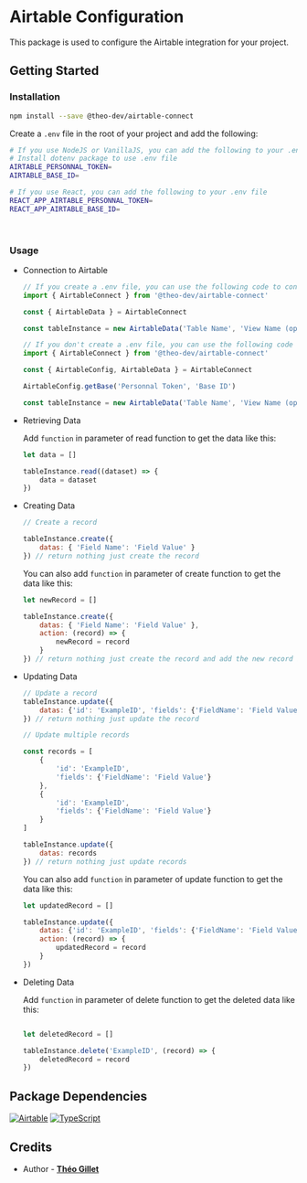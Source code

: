 # Airtable Configuration
This package is used to configure the Airtable integration for your project.

## Getting Started

### Installation

```bash
npm install --save @theo-dev/airtable-connect
```

Create a ```.env``` file in the root of your project and add the following:

```bash
# If you use NodeJS or VanillaJS, you can add the following to your .env file
# Install dotenv package to use .env file
AIRTABLE_PERSONNAL_TOKEN=
AIRTABLE_BASE_ID=

# If you use React, you can add the following to your .env file
REACT_APP_AIRTABLE_PERSONNAL_TOKEN=
REACT_APP_AIRTABLE_BASE_ID=

```

&nbsp;
### Usage

- Connection to Airtable

    ```javascript
    // If you create a .env file, you can use the following code to connect to Airtable
    import { AirtableConnect } from '@theo-dev/airtable-connect'

    const { AirtableData } = AirtableConnect

    const tableInstance = new AirtableData('Table Name', 'View Name (optional if you want to use the default view)')
    ```

    ```javascript
    // If you don't create a .env file, you can use the following code to connect to Airtable
    import { AirtableConnect } from '@theo-dev/airtable-connect'

    const { AirtableConfig, AirtableData } = AirtableConnect

    AirtableConfig.getBase('Personnal Token', 'Base ID')

    const tableInstance = new AirtableData('Table Name', 'View Name (optional if you want to use the default view)')

    ```

- Retrieving Data

    Add ```function``` in parameter of read function to get the data like this:

    ```javascript
    let data = []

    tableInstance.read((dataset) => {
        data = dataset
    })
    ```

- Creating Data

    ```javascript
    // Create a record

    tableInstance.create({
        datas: { 'Field Name': 'Field Value' }
    }) // return nothing just create the record
    ```

    You can also add ```function``` in parameter of create function to get the data like this:

    ```javascript
    let newRecord = []

    tableInstance.create({
        datas: { 'Field Name': 'Field Value' }, 
        action: (record) => {
            newRecord = record
        }
    }) // return nothing just create the record and add the new record in newRecord variable
    ```
- Updating Data

    ```javascript
    // Update a record
    tableInstance.update({
        datas: {'id': 'ExampleID', 'fields': {'FieldName': 'Field Value'}}
    }) // return nothing just update the record

    // Update multiple records

    const records = [
        {
            'id': 'ExampleID', 
            'fields': {'FieldName': 'Field Value'}
        }, 
        {
            'id': 'ExampleID', 
            'fields': {'FieldName': 'Field Value'}
        }
    ]

    tableInstance.update({
        datas: records
    }) // return nothing just update records
    ```

    You can also add ```function``` in parameter of update function to get the data like this:

    ```javascript
    let updatedRecord = []

    tableInstance.update({
        datas: {'id': 'ExampleID', 'fields': {'FieldName': 'Field Value'}},
        action: (record) => {
            updatedRecord = record
        }
    })
    ```

- Deleting Data

    Add ```function``` in parameter of delete function to get the deleted data like this:

    ```javascript

    let deletedRecord = []

    tableInstance.delete('ExampleID', (record) => {
        deletedRecord = record
    })
    ```

## Package Dependencies

[![Airtable](https://img.shields.io/badge/Airtable-18BFFF?style=for-the-badge&logo=Airtable&logoColor=white)](https://airtable.com/)
[![TypeScript](https://img.shields.io/badge/typescript-%23007ACC.svg?style=for-the-badge&logo=typescript&logoColor=white)](https://www.typescriptlang.org/)

## Credits

- Author - [**Théo Gillet**](https://portfolio.theogillet.fr/)
